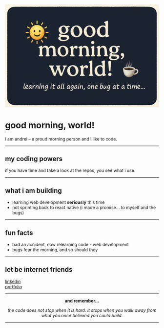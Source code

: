 <p align="center">
  <img src="logo.png" alt="good morning logo" />
</p>

# good morning, world!

i am andrei – a proud morning person and i like to code.

---

## my coding powers

if you have time and take a look at the repos, you see what i use.

---

## what i am building

- learning web development **seriously** this time
- not sprinting back to react native (i made a promise… to myself and the bugs)

---

## fun facts

- had an accident, now relearning code - web development
- bugs fear the morning, and so should they

---

## let be internet friends

[linkedin](https://www.linkedin.com/in/razvan-andrei-chiper/)  
[portfolio](https://portfolio21andrei.netlify.app/)

---

<p align="center">
  <strong> and remember...</strong>
</p>

<p align="center">
  <em>
    the code does not stop when it is hard.  
    it stops when you walk away from what you once believed you could build.
  </em>
</p>

---
